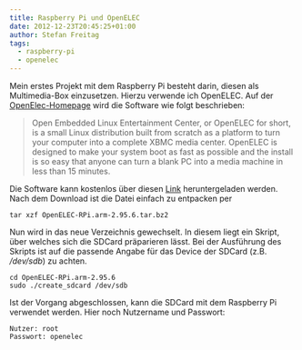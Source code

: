 ```yaml
---
title: Raspberry Pi und OpenELEC
date: 2012-12-23T20:45:25+01:00
author: Stefan Freitag
tags: 
  - raspberry-pi
  - openelec
---
```


Mein erstes Projekt mit dem Raspberry Pi besteht darin, diesen als
Multimedia-Box einzusetzen. Hierzu verwende ich OpenELEC. Auf der
[OpenElec-Homepage](https://github.com/OpenELEC/OpenELEC.tv) wird die Software
wie folgt beschrieben:

> Open Embedded Linux Entertainment Center, or OpenELEC for short, is a small
> Linux distribution built from scratch as a platform to turn your computer
> into a complete XBMC media center. OpenELEC is designed to make your system
> boot as fast as possible and the install is so easy that anyone can turn a
> blank PC into a media machine in less than 15 minutes.

Die Software kann kostenlos über diesen
[Link](https://github.com/OpenELEC/OpenELEC.tv/archive/refs/tags/2.95.6.tar.gz)
heruntergeladen werden. Nach dem Download ist die Datei einfach zu entpacken per

```shell
tar xzf OpenELEC-RPi.arm-2.95.6.tar.bz2
```

Nun wird in das neue Verzeichnis gewechselt. In diesem liegt ein Skript, über
welches sich die SDCard präparieren lässt. Bei der Ausführung des Skripts ist
auf die passende Angabe für das Device der SDCard (z.B. _/dev/sdb_) zu
achten.

```shell
cd OpenELEC-RPi.arm-2.95.6
sudo ./create_sdcard /dev/sdb
```

Ist der Vorgang abgeschlossen, kann die SDCard mit dem Raspberry Pi verwendet
werden. Hier noch Nutzername und Passwort:

```shell
Nutzer: root
Passwort: openelec
```
